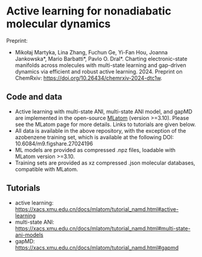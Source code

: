 # Active learning for nonadiabatic molecular dynamics

Preprint:
- Mikołaj Martyka, Lina Zhang, Fuchun Ge, Yi-Fan Hou, Joanna Jankowska*, Mario Barbatti*, Pavlo O. Dral*. Charting electronic-state manifolds across molecules with multi-state learning and gap-driven dynamics via efficient and robust active learning. 2024.
Preprint on ChemRxiv: https://doi.org/10.26434/chemrxiv-2024-dtc1w.

Code and data
-------------

- Active learning with multi-state ANI, multi-state ANI model, and gapMD are implemented in the open-source [MLatom](https://github.com/dralgroup/mlatom) (version >=3.10). Please see the MLatom page for more details. Links to tutorials are given below.
- All data is available in the above repository, with the exception of the azobenzene training set, which is available at the following DOI: 10.6084/m9.figshare.27024196
- ML models are provided as compressed .npz files, loadable with MLatom version >=3.10.
- Training sets are provided as xz compressed .json molecular databases, compatible with MLatom.

Tutorials
---------

- active learning: https://xacs.xmu.edu.cn/docs/mlatom/tutorial_namd.html#active-learning
- multi-state ANI: https://xacs.xmu.edu.cn/docs/mlatom/tutorial_namd.html#multi-state-ani-models
- gapMD: https://xacs.xmu.edu.cn/docs/mlatom/tutorial_namd.html#gapmd
